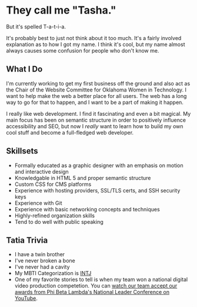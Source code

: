 # They call me "Tasha."
But it's spelled T-a-t-i-a.

It's probably best to just not think about it too much. It's a fairly involved explanation as to how I got my name. I think it's cool, but my name almost always causes some confusion for people who don't know me.

## What I Do

I'm currently working to get my first business off the ground and also act as the Chair of the Website Committee for Oklahoma Women in Technology. I want to help make the web a better place for all users. The web has a long way to go for that to happen, and I want to be a part of making it happen.

I really like web development. I find it fascinating and even a bit magical. My main focus has been on semantic structure in order to positively influence accessibility and SEO, but now I *really* want to learn how to build my own cool stuff and become a full-fledged web developer.

## Skillsets
* Formally educated as a graphic designer with an emphasis on motion and interactive design
* Knowledgable in HTML 5 and proper semantic structure
* Custom CSS for CMS platforms
* Experience with hosting providers, SSL/TLS certs, and SSH security keys
* Experience with Git
* Experience with basic networking concepts and techniques
* Highly-refined organization skills
* Tend to do well with public speaking

## Tatia Trivia
* I have a twin brother
* I've never broken a bone
* I've never had a cavity
* My MBTI Categorization is [INTJ](https://www.16personalities.com/intj-personality)
* One of my favorite stories to tell is when my team won a national digital video production competetion. You can [watch our team accept our awards from Phi Beta Lambda's National Leader Conference on YouTube](https://youtu.be/G9RITH5ln8Q?t=3611).

<!--
**tatia-wallin/tatia-wallin** is a ✨ _special_ ✨ repository because its `README.md` (this file) appears on your GitHub profile.

Here are some ideas to get you started:

- 🔭 I’m currently working on ...
- 🌱 I’m currently learning ...
- 👯 I’m looking to collaborate on ...
- 🤔 I’m looking for help with ...
- 💬 Ask me about ...
- 📫 How to reach me: ...
- 😄 Pronouns: ...
- ⚡ Fun fact: ...
-->

